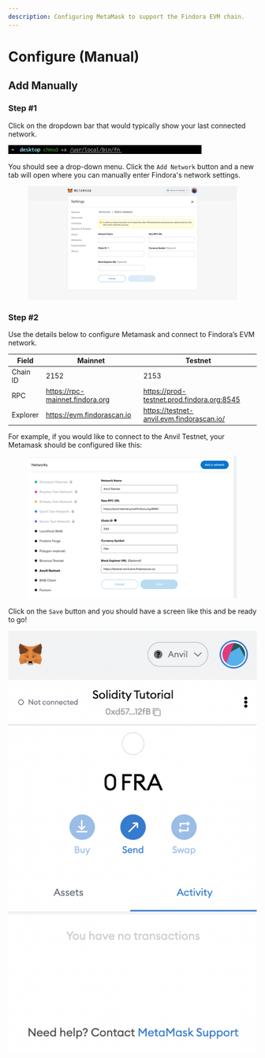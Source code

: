 ```yaml
---
description: Configuring MetaMask to support the Findora EVM chain.
---
```


# Configure (Manual)

## Add Manually

### Step #1

Click on the dropdown bar that would typically show your last connected network.

<img src="../../../.gitbook/assets/image (9).png" alt="" data-size="original">

You should see a drop-down menu. Click the `Add Network` button and a new tab will open where you can manually enter Findora's network settings.

<figure><img src="../../../.gitbook/assets/image (23) (2).png" alt=""><figcaption></figcaption></figure>

### **Step #2**

Use the details below to configure Metamask and connect to Findora’s EVM network.&#x20;

| Field    | Mainnet                         | Testnet                                    |
| -------- | ------------------------------- | ------------------------------------------ |
| Chain ID | 2152                            | 2153                                       |
| RPC      | https://rpc-mainnet.findora.org | https://prod-testnet.prod.findora.org:8545 |
| Explorer | https://evm.findorascan.io      | https://testnet-anvil.evm.findorascan.io/  |

For example, if you would like to connect to the Anvil Testnet, your Metamask should be configured like this:

<figure><img src="../../../.gitbook/assets/image (2) (5) (1).png" alt=""><figcaption></figcaption></figure>

Click on the `Save` button and you should have a screen like this and be ready to go!

![](<../../../.gitbook/assets/image (18) (2).png>)
